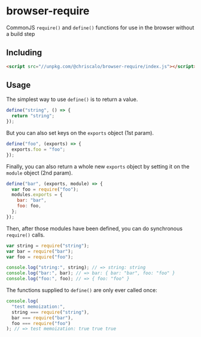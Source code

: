 # browser-require
CommonJS `require()` and `define()` functions for use in the browser without a build step

## Including

```html
<script src="//unpkg.com/@chriscalo/browser-require/index.js"></script>
```

## Usage

The simplest way to use `define()` is to return a value.

```js
define("string", () => {
  return "string";
});
```

But you can also set keys on the `exports` object (1st param).

```js
define("foo", (exports) => {
  exports.foo = "foo";
});
```

Finally, you can also return a whole new `exports` object by setting it on the `module` object (2nd param).

```js
define("bar", (exports, module) => {
  var foo = require("foo");
  modules.exports = {
    bar: "bar",
    foo: foo,
  };
});
```

Then, after those modules have been defined, you can do synchronous `require()` calls.

```js
var string = require("string");
var bar = require("bar");
var foo = require("foo");

console.log("string:", string); // => string: string
console.log("bar:", bar); // => bar: { bar: "bar", foo: "foo" }
console.log("foo:", foo); // => { foo: "foo" }
```

The functions supplied to `define()` are only ever called once:

```js  
console.log(
  "test memoization:",
  string === require("string"),
  bar === require("bar"),
  foo === require("foo")
); // => test memoization: true true true
```
